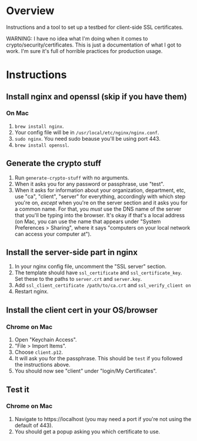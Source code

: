 # Overview

Instructions and a tool to set up a testbed for client-side SSL certificates.

WARNING: I have no idea what I'm doing when it comes to
crypto/security/certificates. This is just a documentation of what I got to
work. I'm sure it's full of horrible practices for production usage.

# Instructions

## Install nginx and openssl (skip if you have them)

### On Mac

1. `brew install nginx`.
2. Your config file will be in `/usr/local/etc/nginx/nginx.conf`.
3. `sudo nginx`. You need sudo beause you'll be using port 443.
4. `brew install openssl`.

## Generate the crypto stuff

1. Run `generate-crypto-stuff` with no arguments. 
2. When it asks you for any password or passphrase, use "test". 
3. When it asks for information about your organization, department, etc, use
   "ca", "client", "server" for everything, accordingly with which step you're
   on, *except* when you're on the server section and it asks you for a common
   name. For that, you *must* use the DNS name of the server that you'll be
   typing into the browser. It's okay if that's a local address (on Mac, you can
   use the name that appears under "System Preferences > Sharing", where it says
   "computers on your local network can access your computer at").

## Install the server-side part in nginx

1. In your nginx config file, uncomment the "SSL server" section.
2. The template should have `ssl_certificate` and `ssl_certificate_key`. Set
   these to the paths to `server.crt` and `server.key`.
3. Add `ssl_client_certificate /path/to/ca.crt` and `ssl_verify_client on`
4. Restart nginx.

## Install the client cert in your OS/browser

### Chrome on Mac

1. Open "Keychain Access".
2. "File > Import Items".
3. Choose `client.p12`.
4. It will ask you for the passphrase. This should be `test` if you followed the
   instructions above.
5. You should now see "client" under "login/My Certificates".

## Test it

### Chrome on Mac

1. Navigate to https://localhost (you may need a port if you're not using the
   default of 443).
2. You should get a popup asking you which certificate to use.
